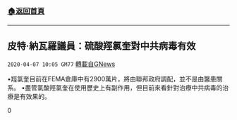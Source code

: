 ###  [:house:返回首頁](https://github.com/ourhimalayas/txt)
---

## 皮特·納瓦羅議員：硫酸羥氯奎對中共病毒有效
`2020-04-07 10:05 GM77` [轉載自GNews](https://gnews.org/zh-hant/164971/)

•羥氯奎目前在FEMA倉庫中有2900萬片，將由聯邦政府調配，並不是由醫患關系。
•盡管氯酸羥氯奎在使用歷史上有副作用，但目前來看針對治療中共病毒的治療是有效果的。

0
